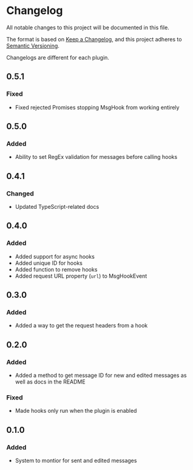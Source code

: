 # Changelog

All notable changes to this project will be documented in this file.

The format is based on [Keep a Changelog](https://keepachangelog.com/en/1.0.0/),
and this project adheres to [Semantic Versioning](https://semver.org/spec/v2.0.0.html).

Changelogs are different for each plugin.

## 0.5.1

### Fixed

- Fixed rejected Promises stopping MsgHook from working entirely

## 0.5.0

### Added

- Ability to set RegEx validation for messages before calling hooks

## 0.4.1

### Changed

- Updated TypeScript-related docs

## 0.4.0

### Added

- Added support for async hooks
- Added unique ID for hooks
- Added function to remove hooks
- Added request URL property (`url`) to MsgHookEvent

## 0.3.0

### Added

- Added a way to get the request headers from a hook

## 0.2.0

### Added

- Added a method to get message ID for new and edited messages as well as docs in the README

### Fixed

- Made hooks only run when the plugin is enabled

## 0.1.0

### Added

- System to montior for sent and edited messages
